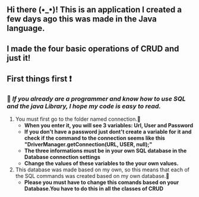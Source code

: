 
## Hi there (•_•)! This is an application I created a few days ago this was made in the Java language.
## I made the four basic operations of CRUD and just it!

## **First things first ❗**
###  💭 *If you already are a programmer and know how to use SQL and the java Library, I hope my code is easy to read.*
1. You must first go to the folder named connection.💬
    * **When you enter it,  you will see 3 variables: Url, User and Password**
    * **If you don't have a password just dont't create a variable for it and check if the command to the connection seems like this "DriverManager.getConnection(URL, USER, null);"**
    * **The three informations must be in your own SQL database in the Database connection settings**
    * **Change the values of these variables to the your own values.**
2. This database was made based on my own, so this means that each of the SQL commands was created based on my own database.💬
    * **Please you must have to change this comands based on your Database.You have to do this in all the classes of CRUD**